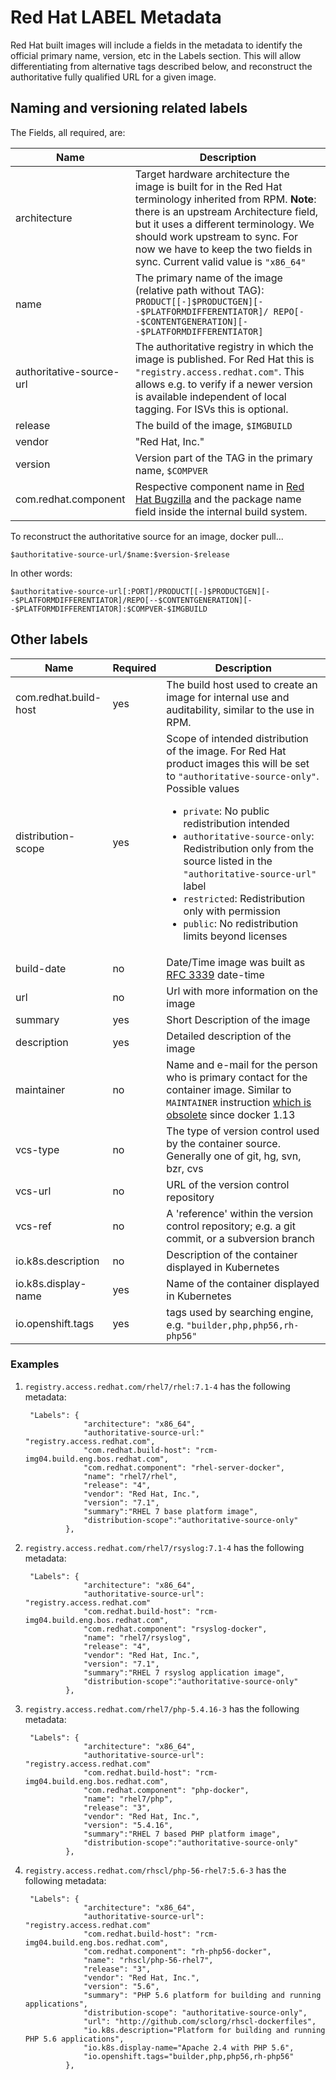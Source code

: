 # Red Hat LABEL Metadata

Red Hat built images will include a fields in the metadata to identify the official primary name, version, etc in the Labels section. This will allow differentiating from alternative tags described below, and reconstruct the authoritative fully qualified URL for a given image.

## Naming and versioning related labels

The Fields, all required, are:

| Name           | Description                        |
|----------------|------------------------------------|
| architecture | Target hardware architecture the image is built for in the Red Hat terminology inherited from RPM. **Note**: there is an upstream Architecture field, but it uses a different terminology. We should work upstream to sync. For now we have to keep the two fields in sync. Current valid value is `"x86_64"` |
| name         | The primary name of the image (relative path without TAG): `PRODUCT[[-]$PRODUCTGEN][--$PLATFORMDIFFERENTIATOR]/ REPO[--$CONTENTGENERATION][--$PLATFORMDIFFERENTIATOR]` |
| authoritative-source-url | The authoritative registry in which the image is published. For Red Hat this is `"registry.access.redhat.com"`. This allows e.g. to verify if a newer version is available independent of local tagging. For ISVs this is optional. |
| release        | The build of the image, `$IMGBUILD` |
| vendor         | "Red Hat, Inc." |
| version        | Version part of the TAG in the primary name, `$COMPVER` |
| com.redhat.component | Respective component name in [Red Hat Bugzilla](https://bugzilla.redhat.com/) and the package name field inside the internal build system. |

To reconstruct the authoritative source for an image, docker pull...

```
$authoritative-source-url/$name:$version-$release
```

In other words:

```
$authoritative-source-url[:PORT]/PRODUCT[[-]$PRODUCTGEN][--$PLATFORMDIFFERENTIATOR]/REPO[--$CONTENTGENERATION][--$PLATFORMDIFFERENTIATOR]:$COMPVER-$IMGBUILD
```

## Other labels

| Name           | Required | Description                        |
|----------------|----------|------------------------------------|
| com.redhat.build-host | yes | The build host used to create an image for internal use and auditability, similar to the use in RPM. |
| distribution-scope | yes | Scope of intended distribution of the image. For Red Hat product images this will be set to `"authoritative-source-only"`. Possible values <ul><li>`private`: No public redistribution intended</li><li>`authoritative-source-only`: Redistribution only from the source listed in the `"authoritative-source-url"` label</li><li>`restricted`: Redistribution only with permission</li><li>`public`: No redistribution limits beyond licenses</li></ul> |
| build-date     | no | Date/Time image was built as [RFC 3339](https://tools.ietf.org/html/rfc3339) date-time |
| url            | no | Url with more information on the image |
| summary        | yes | Short Description of the image |
| description    | yes | Detailed description of the image |
| maintainer     | no | Name and e-mail for the person who is primary contact for the container image. Similar to `MAINTAINER` instruction [which is obsolete](https://github.com/docker/docker/pull/25466) since docker 1.13 |
| vcs-type       | no | The type of version control used by the container source. Generally one of git, hg, svn, bzr, cvs |
| vcs-url        | no | URL of the version control repository |
| vcs-ref        | no | A 'reference' within the version control repository; e.g. a git commit, or a subversion branch |
| io.k8s.description | no |  Description of the container displayed in Kubernetes |
| io.k8s.display-name | yes | Name of the container displayed in Kubernetes |
| io.openshift.tags | yes | tags used by searching engine, e.g. `"builder,php,php56,rh-php56"` |

### Examples

1. `registry.access.redhat.com/rhel7/rhel:7.1-4` has the following metadata:

        "Labels": {
                    "architecture": "x86_64",
                    "authoritative-source-url:" "registry.access.redhat.com",
                    "com.redhat.build-host": "rcm-img04.build.eng.bos.redhat.com",
                    "com.redhat.component": "rhel-server-docker",
                    "name": "rhel7/rhel",
                    "release": "4",
                    "vendor": "Red Hat, Inc.",
                    "version": "7.1",
                    "summary":"RHEL 7 base platform image",
                    "distribution-scope":"authoritative-source-only"
                },

1. `registry.access.redhat.com/rhel7/rsyslog:7.1-4` has the following metadata:

        "Labels": {
                    "architecture": "x86_64",
                    "authoritative-source-url": "registry.access.redhat.com"
                    "com.redhat.build-host": "rcm-img04.build.eng.bos.redhat.com",
                    "com.redhat.component": "rsyslog-docker",
                    "name": "rhel7/rsyslog",
                    "release": "4",
                    "vendor": "Red Hat, Inc.",
                    "version": "7.1",
                    "summary":"RHEL 7 rsyslog application image",
                    "distribution-scope":"authoritative-source-only"
                },

1. `registry.access.redhat.com/rhel7/php-5.4.16-3` has the following metadata:

        "Labels": {
                    "architecture": "x86_64",
                    "authoritative-source-url": "registry.access.redhat.com"
                    "com.redhat.build-host": "rcm-img04.build.eng.bos.redhat.com",
                    "com.redhat.component": "php-docker",
                    "name": "rhel7/php",
                    "release": "3",
                    "vendor": "Red Hat, Inc.",
                    "version": "5.4.16",
                    "summary":"RHEL 7 based PHP platform image",
                    "distribution-scope":"authoritative-source-only"
                },

1. `registry.access.redhat.com/rhscl/php-56-rhel7:5.6-3` has the following metadata:

        "Labels": {
                    "architecture": "x86_64",
                    "authoritative-source-url": "registry.access.redhat.com"
                    "com.redhat.build-host": "rcm-img04.build.eng.bos.redhat.com",
                    "com.redhat.component": "rh-php56-docker",
                    "name": "rhscl/php-56-rhel7",
                    "release": "3",
                    "vendor": "Red Hat, Inc.",
                    "version": "5.6",
                    "summary": "PHP 5.6 platform for building and running applications",
                    "distribution-scope": "authoritative-source-only",
                    "url": "http://github.com/sclorg/rhscl-dockerfiles",
                    "io.k8s.description="Platform for building and running PHP 5.6 applications",
                    "io.k8s.display-name="Apache 2.4 with PHP 5.6",
                    "io.openshift.tags="builder,php,php56,rh-php56"
                },



